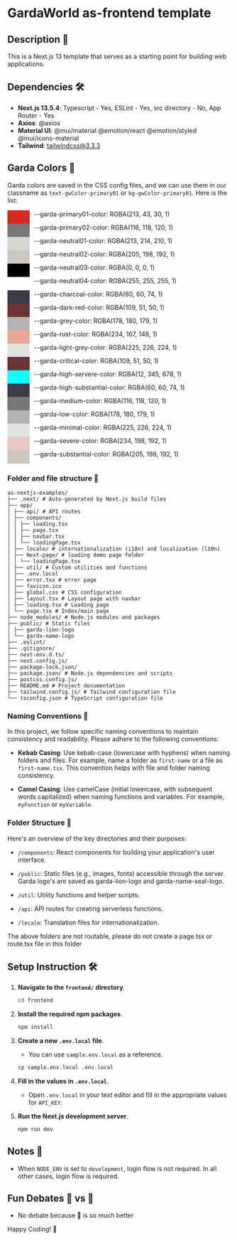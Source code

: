 # GardaWorld as-frontend template

## Description 📝

This is a Next.js 13 template that serves as a starting point for building web applications.

## Dependencies 🛠️

- **Next.js 13.5.4**: Typescript - Yes, ESLint - Yes, src directory - No, App Router - Yes
- **Axios**: @axios
- **Material UI**: @mui/material @emotion/react @emotion/styled @mui/icons-material
- **Tailwind**: tailwindcss@3.3.3

## Garda Colors 🌈

Garda colors are saved in the CSS config files, and we can use them in our classname as `text-gwColor-primary01`
or `bg-gwColor-primary01`. Here is the list:

<div style="display: flex; flex-wrap: wrap;">
  <div style="background-color: RGBA(213, 43, 30, 1); width: 50px; height: 30px;"></div>
  <div style="margin-left: 10px;">--garda-primary01-color: RGBA(213, 43, 30, 1)</div>
</div>

<div style="display: flex; flex-wrap: wrap;">
  <div style="background-color: RGBA(116, 118, 120, 1); width: 50px; height: 30px;"></div>
  <div style="margin-left: 10px;">--garda-primary02-color: RGBA(116, 118, 120, 1)</div>
</div>

<div style="display: flex; flex-wrap: wrap;">
  <div style="background-color: RGBA(213, 214, 210, 1); width: 50px; height: 30px;"></div>
  <div style="margin-left: 10px;">--garda-neutral01-color: RGBA(213, 214, 210, 1)</div>
</div>

<div style="display: flex; flex-wrap: wrap;">
  <div style="background-color: RGBA(205, 198, 192, 1); width: 50px; height: 30px;"></div>
  <div style="margin-left: 10px;">--garda-neutral02-color: RGBA(205, 198, 192, 1)</div>
</div>

<div style="display: flex; flex-wrap: wrap;">
  <div style="background-color: RGBA(0, 0, 0, 1); width: 50px; height: 30px;"></div>
  <div style="margin-left: 10px;">--garda-neutral03-color: RGBA(0, 0, 0, 1)</div>
</div>

<div style="display: flex; flex-wrap: wrap;">
  <div style="background-color: RGBA(255, 255, 255, 1); width: 50px; height: 30px;"></div>
  <div style="margin-left: 10px;">--garda-neutral04-color: RGBA(255, 255, 255, 1)</div>
</div>

<div style="display: flex; flex-wrap: wrap;">
  <div style="background-color: RGBA(60, 60, 74, 1); width: 50px; height: 30px;"></div>
  <div style="margin-left: 10px;">--garda-charcoal-color: RGBA(60, 60, 74, 1)</div>
</div>

<div style="display: flex; flex-wrap: wrap;">
  <div style="background-color: RGBA(109, 51, 50, 1); width: 50px; height: 30px;"></div>
  <div style="margin-left: 10px;">--garda-dark-red-color: RGBA(109, 51, 50, 1)</div>
</div>

<div style="display: flex; flex-wrap: wrap;">
  <div style="background-color: RGBA(178, 180, 179, 1); width: 50px; height: 30px;"></div>
  <div style="margin-left: 10px;">--garda-grey-color: RGBA(178, 180, 179, 1)</div>
</div>

<div style="display: flex; flex-wrap: wrap;">
  <div style="background-color: RGBA(234, 167, 148, 1); width: 50px; height: 30px;"></div>
  <div style="margin-left: 10px;">--garda-rust-color: RGBA(234, 167, 148, 1)</div>
</div>

<div style="display: flex; flex-wrap: wrap;">
  <div style="background-color: RGBA(225, 226, 224, 1); width: 50px; height: 30px;"></div>
  <div style="margin-left: 10px;">--garda-light-grey-color: RGBA(225, 226, 224, 1)</div>
</div>

<div style="display: flex; flex-wrap: wrap;">
  <div style="background-color: RGBA(109, 51, 50, 1); width: 50px; height: 30px;"></div>
  <div style="margin-left: 10px;">--garda-critical-color: RGBA(109, 51, 50, 1)</div>
</div>

<div style="display: flex; flex-wrap: wrap;">
  <div style="background-color: RGBA(12, 345, 678, 1); width: 50px; height: 30px;"></div>
  <div style="margin-left: 10px;">--garda-high-servere-color: RGBA(12, 345, 678, 1)</div>
</div>

<div style="display: flex; flex-wrap: wrap;">
  <div style="background-color: RGBA(60, 60, 74, 1); width: 50px; height: 30px;"></div>
  <div style="margin-left: 10px;">--garda-high-substantial-color: RGBA(60, 60, 74, 1)</div>
</div>

<div style="display: flex; flex-wrap: wrap;">
  <div style="background-color: RGBA(116, 118, 120, 1); width: 50px; height: 30px;"></div>
  <div style="margin-left: 10px;">--garda-medium-color: RGBA(116, 118, 120, 1)</div>
</div>

<div style="display: flex; flex-wrap: wrap;">
  <div style="background-color: RGBA(178, 180, 179, 1); width: 50px; height: 30px;"></div>
  <div style="margin-left: 10px;">--garda-low-color: RGBA(178, 180, 179, 1)</div>
</div>

<div style="display: flex; flex-wrap: wrap;">
  <div style="background-color: RGBA(225, 226, 224, 1); width: 50px; height: 30px;"></div>
  <div style="margin-left: 10px;">--garda-minimal-color: RGBA(225, 226, 224, 1)</div>
</div>

<div style="display: flex; flex-wrap: wrap;">
  <div style="background-color: RGBA(234, 198, 192, 1); width: 50px; height: 30px;"></div>
  <div style="margin-left: 10px;">--garda-severe-color: RGBA(234, 198, 192, 1)</div>
</div>

<div style="display: flex; flex-wrap: wrap;">
  <div style="background-color: RGBA(205, 198, 192, 1); width: 50px; height: 30px;"></div>
  <div style="margin-left: 10px;">--garda-substantial-color: RGBA(205, 198, 192, 1)</div>
</div>

### Folder and file structure 🏢

    as-nextjs-examples/
    ├── .next/ # Auto-generated by Next.js build files
    ├── app/
    │ ├── api/ # API routes
    │ ├── components/
    │ │ ├── loading.tsx
    │ │ ├── page.tsx
    │ │ ├── navbar.tsx
    │ │ └── loadingPage.tsx
    │ ├── locale/ # internationalization (i18n) and localization (l10n)
    │ ├── Next-page/ # loading demo page folder
    │ │ └── loadingPage.tsx
    │ ├── util/ # Custom utilities and functions
    │ ├── .env.local
    │ ├── error.tsx # error page
    │ ├── favicon.ico
    │ ├── global.css # CSS configuration
    │ ├── layout.tsx # Layout page with navbar
    │ ├── loading.tsx # Loading page
    │ └── page.tsx # Index/main page
    ├── node_modules/ # Node.js modules and packages
    ├── public/ # Static files
    │ ├── garda-lion-logo
    │ └── garda-name-logo
    ├── .eslint/
    ├── .gitignore/
    ├── next-env.d.ts/
    ├── next.config.js/
    ├── package-lock.json/
    ├── package.json/ # Node.js dependencies and scripts
    ├── postcss.config.js/
    ├── README.md # Project documentation
    ├── tailwind.config.js/ # Tailwind configuration file
    └── tsconfig.json # TypeScript configuration file

### Naming Conventions 🚧

In this project, we follow specific naming conventions to maintain consistency and readability. Please adhere to the
following conventions:

- **Kebab Casing**: Use kebab-case (lowercase with hyphens) when naming folders and files. For example, name a folder
  as `first-name` or a file as `first-name.tsx`. This convention helps with file and folder naming consistency.

- **Camel Casing**: Use camelCase (initial lowercase, with subsequent words capitalized) when naming functions and
  variables. For example, `myFunction` or `myVariable`.

### Folder Structure 📂

Here's an overview of the key directories and their purposes:

- `/components`: React components for building your application's user interface.

- `/public`: Static files (e.g., images, fonts) accessible through the server. Garda logo's are saved as garda-lion-logo
  and garda-name-seal-logo.

- `/util`: Utility functions and helper scripts.

- `/api`: API routes for creating serverless functions.

- `/locale`: Translation files for internationalization.

The above folders are not routable, please do not create a page.tsx or route.tsx file in this folder

## Setup Instruction 🛠️

1. **Navigate to the `frontend/` directory**.
   ```bash
   cd frontend
   ```
2. **Install the required npm packages**.
   ```bash
   npm install
   ```
3. **Create a new `.env.local` file**.
    - You can use `sample.env.local` as a reference.
   ```bash
   cp sample.env.local .env.local
   ```
4. **Fill in the values in `.env.local`**.

    - Open `.env.local` in your text editor and fill in the appropriate values for `API_KEY`.

5. **Run the Next.js development server**.
   ```bash
   npm run dev
   ```

## Notes 📝

- When `NODE_ENV` is set to `development`, login flow is not required. In all other cases, login flow is required.

## Fun Debates 🍎 vs 🤖

- No debate because 🤖 is so much better

Happy Coding! 🎉
